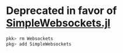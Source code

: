 # Deprecated in favor of [SimpleWebsockets.jl](https://github.com/citkane/SimpleWebsockets.jl)
```julia
pkk> rm Websockets
pkg> add SimpleWebsockets 
```
